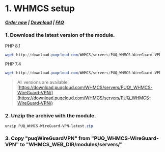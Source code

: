 # 1. WHMCS setup

#####  [Order now](https://puqcloud.com/index.php?rp=/store/whmcs-module-wireguard-vpn) | [Download](https://download.puqcloud.com/WHMCS/servers/PUQ_WHMCS-WireGuard-VPN/) | [FAQ](https://faq.puqcloud.com/)

### 1. Download the latest version of the module.

PHP 8.1

```Powershell
wget http://download.puqcloud.com/WHMCS/servers/PUQ_WHMCS-WireGuard-VPN/PUQ_WHMCS-WireGuard-VPN-latest.zip
```

PHP 7.4

```Powershell
wget http://download.puqcloud.com/WHMCS/servers/PUQ_WHMCS-WireGuard-VPN/php74/PUQ_WHMCS-WireGuard-VPN-latest.zip
```

>All versions are available: [https://download.puqcloud.com/WHMCS/servers/PUQ\_WHMCS-WireGuard-VPN/](https://download.puqcloud.com/WHMCS/servers/PUQ_WHMCS-WireGuard-VPN/)

###  

### 2. Unzip the archive with the module.

```Powershell
unzip PUQ_WHMCS-WireGuard-VPN-latest.zip
```

###  

### 3. Copy "puqWireGuardVPN" from "PUQ\_WHMCS-WireGuard-VPN" to "WHMCS\_WEB\_DIR/modules/servers/"
